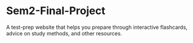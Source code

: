 # Sem2-Final-Project
A test-prep website that helps you prepare through interactive flashcards, advice on study methods, and other resources. 
